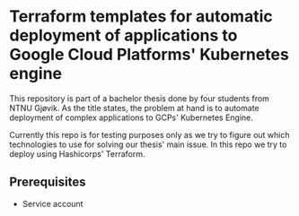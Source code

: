 # Terraform templates for automatic deployment of applications to Google Cloud Platforms' Kubernetes engine

This repository is part of a bachelor thesis done by four students from NTNU Gjøvik. As the title states, the problem at hand is to automate deployment of complex applications to GCPs' Kubernetes Engine.

Currently this repo is for testing purposes only as we try to figure out which technologies to use for solving our thesis' main issue. In this repo we try to deploy using Hashicorps' Terraform.

## Prerequisites

- Service account 